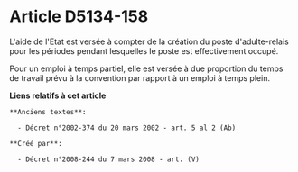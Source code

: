 # Article D5134-158

L'aide de l'Etat est versée à compter de la création du poste d'adulte-relais pour les périodes pendant lesquelles le poste
est effectivement occupé.

Pour un emploi à temps partiel, elle est versée à due proportion du temps de travail prévu à la convention par rapport à un
emploi à temps plein.

**Liens relatifs à cet article**

	**Anciens textes**:

	  - Décret n°2002-374 du 20 mars 2002 - art. 5 al 2 (Ab)

	**Créé par**:

	  - Décret n°2008-244 du 7 mars 2008 - art. (V)
